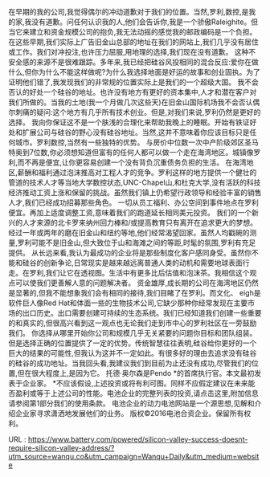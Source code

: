 在早期的我的公司,我觉得偶尔的冲动道歉对于我们的位置。当然,罗利,数控,是我的家,我没有道歉。问任何认识我的人,他们会告诉你,我是一个骄傲Raleighite。但当它来建立和资金规模公司的抱负,我无法动摇的感觉我的邮政编码是一个负担。 
 在这些早期,我们实际上广告旧金山总部的地址在我们的网站上,我们几乎没有居住或工作。我们对冲投注,也许压力屈服,用地理的选择,我们现在没有道歉。 
 这种不安全感的来源不是很难跟踪。多年来,我已经把硅谷风投相同的混合反应:爱你在做什么,但你为什么不能这样做呢?为什么我选择地面是好运的故事和创业固执。为了证明他们错了,我发现我们的非常规的位置实际上是我们的一个超级大国。 
 我不会否认的好处一个硅谷的地址。也许没有地方有更好的资本集中,人才和潜在客户对我们所做的。当我的土地(我一个月做几次这些天)在旧金山国际机场我不会否认偶尔刺痛的疑问:这个地方有几乎所有技术创业。但是,对我们来说,罗利仍然是更好的选择。 
 我向你保证这不是一个肤浅的合理化来帮助我晚上的睡眠。开始有铁证好处和扩展公司与硅谷的野心没有硅谷地址。当然,这并不意味着你应该目标只是任何城市。罗利数控,当然有一些独特的优势。 
 与房价中位数一次中产阶级郊区圣马特奥到7位数,你必须想知道但富有的任何人都可以做一个走在海湾地区。城镇像罗利,而不再是便宜,让你更容易创建一个没有背负沉重债务负担的生活。 
 在海湾地区,薪酬和福利通过泡沫推高对工程人才的竞争。罗利这样的地方提供一个健壮的管道的技术人才等当地大学数控状态,UNC-Chapel山,和杜克大学,没有活跃的科技经济推动工资上涨和保留的挑战。虽然我们镇上仍希望行政领导和经验丰富的销售人才,我们已经成功招募那些角色。 
 一切从员工福利、办公空间到事件地点在罗利便宜。再加上适度调整工资,意味着我们的跑道延长相同美元投资。 
 我们的一个新兴的人才来源的北卡罗来纳州回力棒和/或提高教育只有离开在追求更大的梦想。经过一年或两年的磨在旧金山和纽约等地,他们经常渴望回家。虽然人均戳碗的测量,罗利可能不是旧金山,但大致位于山和海滩之间的等距,时髦的氛围,罗利有充足提供。 
 从长远来看,我认为最成功的企业将是那些制度化客户感同身受。虽然你不能和硅谷的创新争论,日常现实是越来越远离普通人类的动机和需要地球表面行走。在罗利,我们让它在透视图。生活中有更多比后估值和泡沫茶。我相信这个观点可以使我们更善解人意的问题解决者。 
 资金雄厚,成长期的公司在海湾地区仍然是显著的,但我不能想象我们会有相同的接待,我们目睹了在罗利。而文化、 
 eigh是软件巨人像Red Hat和体面一些的生物技术公司,它缺少那种你经常发现在主要市场的出口历史。出口需要创建可持续的生态系统。我们已经知道我们创建一些重要的和真实的,但很高兴看到这一观点也无论我们走到市中心的罗利社区在一旁鼓励我们。 
 你选择从哪里开始你公司和规模几乎无关紧要的问题你目标和团队组装。但是选择正确的位置提供了一定的优势。传统智慧往往表明,硅谷给你更好的一个巨大的结果的可能性,但我认为这并不一定如此。有很多好的理由去追求没有硅谷的硅谷的成功地址。当我回头看,我建议我们到目前为止还没有成功,尽管我们的位置,但在很大程度上,是因为它。 
 托德·奥尔森是Pendo *的首席执行官。本文最初发表于企业家。 
 *不应该假设,上述投资或将有利可图。同样不应假定建议在未来能否盈利或等于上述公司的性能。电池企业的完整列表的投资,请点击这里,附加信息请参阅第1部分我们的使用条款。 
 电池企业的动力电池网站是一个源思想,见解和介绍企业家寻求潇洒地发展他们的业务。 
 版权©2016电池合资企业。保留所有权利。 
  
   
  URL : https://www.battery.com/powered/silicon-valley-success-doesnt-require-silicon-valley-address/?utm_source=wanqu.co&utm_campaign=Wanqu+Daily&utm_medium=website